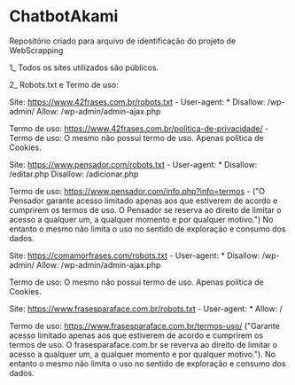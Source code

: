 # ChatbotAkami
Repositório criado para arquivo de identificação do projeto de WebScrapping

1_ Todos os sites utilizados são públicos.

2_ Robots.txt e Termo de uso: 

  Site: https://www.42frases.com.br/robots.txt  - 
          User-agent: *
          Disallow: /wp-admin/
          Allow: /wp-admin/admin-ajax.php
          
  Termo de uso: https://www.42frases.com.br/politica-de-privacidade/ -  Termo de uso: O mesmo não possui termo de uso. Apenas política      de Cookies.
  
  
  Site: https://www.pensador.com/robots.txt  - 
          User-agent: *
          Disallow: /editar.php
          Disallow: /adicionar.php
          
  Termo de uso: https://www.pensador.com/info.php?info=termos -  ("O Pensador garante acesso limitado apenas aos que estiverem de acordo    e cumprirem os termos de uso. O Pensador se reserva ao direito de limitar o acesso a qualquer um, a qualquer momento e por qualquer      motivo.") No entanto o mesmo não limita o uso no sentido de exploração e consumo dos dados.       
          
          
  Site: https://comamorfrases.com/robots.txt  - 
          User-agent: *
          Disallow: /wp-admin/
          Allow: /wp-admin/admin-ajax.php
          
  Termo de uso: O mesmo não possui termo de uso. Apenas política de Cookies.
  
  
  Site: https://www.frasesparaface.com.br/robots.txt  - 
          User-agent: *
          Allow: /
          
  Termo de uso: https://www.frasesparaface.com.br/termos-uso/  ("Garante acesso limitado apenas aos que estiverem de acordo e cumprirem   os termos de uso. O frasesparaface.com.br se reverva ao direito de limitar o acesso a qualquer um, a qualquer momento e por qualquer     motivo."). No entanto o mesmo não limita o uso no sentido de exploração e consumo dos dados.
